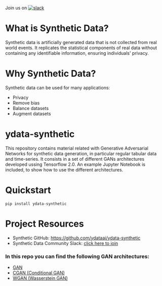 Join us on [![slack](https://img.shields.io/badge/slack-brightgreen.svg?logo=slack)](https://join.slack.com/t/syntheticdatahq/shared_invite/zt-i4ey2f36-0JLkHnYTiLxMe2jKvT0FQw)

# What is Synthetic Data?
Synthetic data is artificially generated data that is not collected from real world events. It replicates the statistical components of real data without containing any identifiable information, ensuring individuals' privacy.

# Why Synthetic Data?
Synthetic data can be used for many applications:
- Privacy
- Remove bias
- Balance datasets
- Augment datasets

# ydata-synthetic
This repository contains material related with Generative Adversarial Networks for synthetic data generation, in particular regular tabular data and time-series. 
It consists in a set of different GANs architectures developed ussing Tensorflow 2.0. An example Jupyter Notebook is included, to show how to use the different architectures.

# Quickstart
```
pip install ydata-synthetic
```


# Project Resources
- Synthetic GitHub: https://github.com/ydataai/ydata-synthetic
- Synthetic Data Community Slack: [click here to join](https://join.slack.com/t/syntheticdatahq/shared_invite/zt-i4ey2f36-0JLkHnYTiLxMe2jKvT0FQw)

### In this repo you can find the following GAN architectures:
- [GAN](https://arxiv.org/abs/1406.2661)
- [CGAN (Conditional GAN)](https://arxiv.org/abs/1411.1784)
- [WGAN (Wasserstein GAN)](https://arxiv.org/abs/1701.07875)
